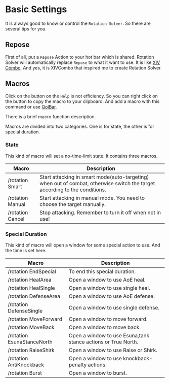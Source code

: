 # Basic Settings

It is always good to know or control the `Rotation Solver`. So there are several tips for you.

## Repose

First of all, put a `Repose` Action to your hot bar which is shared. Rotation Solver will automatically replace `Repose` to what it want to use. It is like [XIV Combo](https://github.com/attickdoor/XivComboPlugin). And yes, it is XIVCombo that inspired me to create Rotation Solver.

## Macros

Click on the button on the `Help` is not efficiency. So you can right click on the button to copy the macro to your clipboard. And add a macro with this command or use [QolBar](https://github.com/UnknownX7/QoLBar).

There is a brief macro function description.

Macros are divided into two categories. One is for state, the other is for special duration.

### State

This kind of macro will set a no-time-limit state. It contains three macros.

| Macro            | Description                                                  |
| ---------------- | ------------------------------------------------------------ |
| /rotation Smart  | Start attacking in smart mode(auto-targeting) when out of combat, otherwise switch the target according to the conditions. |
| /rotation Manual | Start attacking in manual mode. You need to choose the target manually. |
| /rotation Cancel | Stop attacking. Remember to turn it off when not in use!     |

### Special Duration

This kind of macro will open a window for some special action to use. And the time is set here.

| Macro                      | Description                                                  |
| -------------------------- | ------------------------------------------------------------ |
| /rotation EndSpecial       | To end this special duration.                                |
| /rotation HealArea         | Open a window to use AoE heal.                               |
| /rotation HealSingle       | Open a window to use single heal.                            |
| /rotation DefenseArea      | Open a window to use AoE defense.                            |
| /rotation DefenseSingle    | Open a window to use single defense.                         |
| /rotation MoveForward      | Open a window to move forward.                               |
| /rotation MoveBack         | Open a window to move back.                                  |
| /rotation EsunaStanceNorth | Open a window to use Esuna,tank stance actions or True North. |
| /rotation RaiseShirk       | Open a window to use Raise or Shirk.                         |
| /rotation AntiKnockback    | Open a window to use knockback-penalty actions.              |
| /rotation Burst            | Open a window to burst.                                      |



